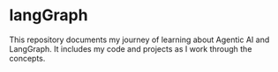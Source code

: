 # langGraph
This repository documents my journey of learning about Agentic AI and LangGraph. It includes my code and projects as I work through the concepts.
